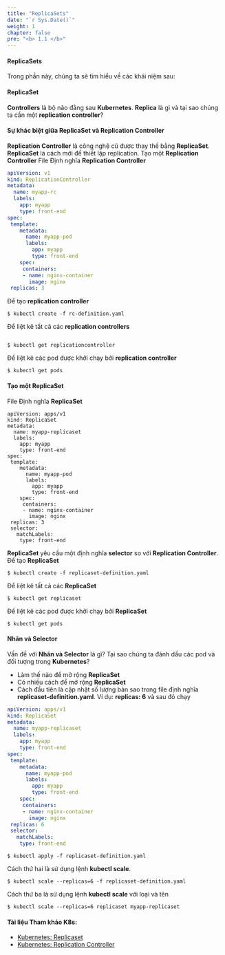 ```yaml
---
title: "ReplicaSets"
date: "`r Sys.Date()`"
weight: 1
chapter: false
pre: "<b> 1.1 </b>"
---
```


#### ReplicaSets

Trong phần này, chúng ta sẽ tìm hiểu về các khái niệm sau:

#### **ReplicaSet**
**Controllers** là bộ não đằng sau **Kubernetes**.
**Replica** là gì và tại sao chúng ta cần một **replication controller**?

#### **Sự khác biệt giữa ReplicaSet và Replication Controller**
**Replication Controller** là công nghệ cũ được thay thế bằng **ReplicaSet**.
**ReplicaSet** là cách mới để thiết lập replication.
Tạo một **Replication Controller**
File Định nghĩa **Replication Controller**

```yaml
apiVersion: v1
kind: ReplicationController
metadata:
  name: myapp-rc
  labels:
    app: myapp
    type: front-end
spec:
 template:
    metadata:
      name: myapp-pod
      labels:
        app: myapp
        type: front-end
    spec:
     containers:
     - name: nginx-container
       image: nginx
 replicas: 3
```

Để tạo **replication controller**

```
$ kubectl create -f rc-definition.yaml

```

Để liệt kê tất cả các **replication controllers**

```

$ kubectl get replicationcontroller

```

Để liệt kê các pod được khởi chạy bởi **replication controller**

```
$ kubectl get pods

```

#### Tạo một **ReplicaSet**
File Định nghĩa **ReplicaSet**

```
apiVersion: apps/v1
kind: ReplicaSet
metadata:
  name: myapp-replicaset
  labels:
    app: myapp
    type: front-end
spec:
 template:
    metadata:
      name: myapp-pod
      labels:
        app: myapp
        type: front-end
    spec:
     containers:
     - name: nginx-container
       image: nginx
 replicas: 3
 selector:
   matchLabels:
    type: front-end

```

**ReplicaSet** yêu cầu một định nghĩa **selector** so với **Replication Controller**.
Để tạo **ReplicaSet**

```
$ kubectl create -f replicaset-definition.yaml

```

Để liệt kê tất cả các **ReplicaSet**

```
$ kubectl get replicaset

```

Để liệt kê các pod được khởi chạy bởi **ReplicaSet**

```
$ kubectl get pods

```

#### Nhãn và Selector
Vấn đề với **Nhãn và Selector** là gì? Tại sao chúng ta đánh dấu các pod và đối tượng trong **Kubernetes**?

- Làm thế nào để mở rộng **ReplicaSet**
- Có nhiều cách để mở rộng **ReplicaSet**
- Cách đầu tiên là cập nhật số lượng bản sao trong file định nghĩa **replicaset-definition.yaml**. Ví dụ: **replicas: 6** và sau đó chạy

```yaml
apiVersion: apps/v1
kind: ReplicaSet
metadata:
  name: myapp-replicaset
  labels:
    app: myapp
    type: front-end
spec:
 template:
    metadata:
      name: myapp-pod
      labels:
        app: myapp
        type: front-end
    spec:
     containers:
     - name: nginx-container
       image: nginx
 replicas: 6
 selector:
   matchLabels:
    type: front-end

```

```
$ kubectl apply -f replicaset-definition.yaml
```

Cách thứ hai là sử dụng lệnh **kubectl scale**.

```
$ kubectl scale --replicas=6 -f replicaset-definition.yaml

```

Cách thứ ba là sử dụng lệnh **kubectl scale** với loại và tên

```
$ kubectl scale --replicas=6 replicaset myapp-replicaset

```

#### Tài liệu Tham khảo K8s:

- [Kubernetes: Replicaset](https://kubernetes.io/docs/concepts/workloads/controllers/replicaset/)
- [Kubernetes: Replication Controller](https://kubernetes.io/docs/concepts/workloads/controllers/replicationcontroller/)
